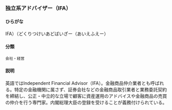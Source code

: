 <div style="display:none;">

## [あ行](securities-terms?id=あ行)
## [か行](securities-terms?id=か行)
## [さ行](securities-terms?id=さ行)
## [た行](securities-terms?id=た行)

</div>

### 独立系アドバイザー（IFA）

#### ひらがな

IFA）（どくりつけいあどばいざー（あいえふえー）

#### 分類

`会社・経営`

#### 説明

英語ではIndependent Financial Advisor（IFA）。金融商品仲介業者とも呼ばれる。特定の金融機関に属さず、証券会社などの金融商品取引業者と業務委託契約を締結し、公正・中立的な立場で顧客に資産運用のアドバイスや金融商品の売買の仲介を行う専門家。内閣総理大臣の登録を受けることが義務付けられている。

<div style="display:none;">

## [な行](securities-terms?id=な行)
## [は行](securities-terms?id=は行)
## [ま行](securities-terms?id=ま行)
## [や行](securities-terms?id=や行)
## [ら行](securities-terms?id=ら行)
## [わ行](securities-terms?id=わ行)
## [英数字・記号](securities-terms?id=英数字・記号)

</div>

